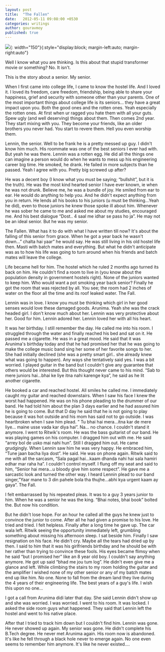 ```yaml
---
layout: post
title:  "The Fallen"
date:   2012-05-11 09:08:00 +0530
categories: writings
author: gouravmoy
published: true
---
```


![](/eleanor/assets/images/posts/guitar.png){: width="150"}{:style="display:block; margin-left:auto; margin-right:auto"}

Well I know what you are thinking. Is this about that stupid transformer movie or something? No. It isn't.
            
This is the story about a senior. My senior.

When I first came into college life, I came to know the hostel life. And I loved it. I loved its freedom, care freedom, friendship, being able to share your happiness, grief and security with someone other than your parents. One of the most important things about college life is its seniors... they have a great impact upon you. Both the good ones and the rotten ones. Yeah especially the rotten ones. At first when ur ragged you hate them with all your guts. Spew ugly (and well deserving) things about them. Then comes 2nd year. They start mixing with you. They become your friends, like an older brothers you never had. You start to revere them. Hell you even worship them.

 Lennin, the senior. Well to be frank he is a pretty messed up guy. I didn't know him much. His roommate was one of the best seniors I ever had with. But yeah he was there. Lennin was a rotten egg. He did all the things one can imagine a person would do when he wants to mess up his engineering career big time. He smoked, he drank. He failed in more subjects than he passed. Yeah I agree with you. Pretty big screwed up after?

He was a decent boy (I know what you must be saying; “bullshit”, but it is the truth). He was the most kind hearted senior I have ever known, ie when he was not drunk. Believe me, he was a bundle of joy. He smiled from ear to ear. He would do anything to help you. And he didn't expect anything from you in return. He lends all his books to his juniors (u must be thinking...Yeah he did), even to those juniors he knew those spoke ill about him. Whenever he was sober he came to me and asked me about my studies, encouraged me. And his best dialogue “Dost.. 4 saal me idhar se pass ho ja”. He may not be an ideal senior. But he was my senior.

The Fallen. What has it to do with what I have written till now? It's about the falling of this senior from grace. When he got a year back he wasn't down...” chalta hai yaar” he would say. He was still living in his old hostel life then. Masti with batch mates and everything. But what he didn't anticipate was as to how his life was going to turn around when his friends and batch mates will leave the college.

Life became hell for him. The hostel which he ruled 2 months ago turned its back on him. He couldn't find a room to live in (you know about the population density in government hostels right). None of the juniors wanted to keep him. Who would want a pot smoking year back senior? Finally he got the room that was rejected by all. You see; the room had 2 inches of water on the floor all the time and its roof leaked water. The Fall.
            
Lennin was in love. I know you must be thinking which girl in her good senses would love these damaged goods. Arunima. Yeah she was the crack headed girl. I don't know much about her. Lennin was very protective about her. Good for him. Lennin adored her. Lennin loved her with all his heart.
             
It was her birthday. I still remember the day. He called me into his room. I struggled through the water and finally reached his bed and sat on it. He passed me a cigarette. He was in a great mood. He said that it was Arunima's birthday today and that he had promised her that he was going to make the college music band sing her some of her favorite songs to her. She had initially declined (she was a pretty smart girl.. she already knew what was going to happen). Any ways she tentatively said yes. I was a bit worried. I played guitar in the band but I couldn't give any guarantee that others would be interested. But this thought never came to his mind. “Sab to mere juniors hai...bhai ke liye itna nahi karenge kya”, he said as he lit another cigarette.
            
He booked a car and reached hostel. All smiles he called me. I immediately caught my guitar and reached downstairs. When I saw his face I knew the worst had happened. He was on his phone pleading to the drummer of our band. He had told him about the plan 3 days earlier and he had assured him he is going to come. But that D day he said that he is not going to play because it was hot outside and his mom has said not to go outside. I was heartbroken when I saw him plead. ” Tu bhai hai mera…itna kar de mere liye… maine usse vada kar diya hai”. Na... no chance. I couldn't stand it anymore. I went to Ritwik's room. He was the bass guitarist of our band. He was playing games on his computer. I dragged him out with me. He said “arrey bol de usko mai nahi hun”. Still I dragged him out. He came grudgingly. When Lennin saw him he was very happy. He embraced him, “Tune jaan bacha liya dost”. He said. He was on phone again. Ritwik said to me with all the sarcasm, “Sala pagal hai...kaam dhanda nahi hai sala hamiri edhar mar raha ha”. I couldn't control myself. I flung off my seat and said to him, “Senior hai mera...u bloody give him some respect”. He gave me a sarcastic look and turned the other way. I heard Lennin plead to our band singer,”Yaar mane to 3 din pahele bola tha thujhe...abhi kya urgent kaam ay gaya”. The Fall.

 I felt embarrassed by his repeated pleas. It was to a guy 3 years junior to him. When he was a senior he was the king. “Bhai notes, bhai book” bolted the. But now his condition.
            
But he didn't lose hope. For an hour he called all the guys he knew just to convince the junior to come. After all he had given a promise to his love. He tried and tried. I felt helpless. Finally after a long time he gave up. The car wala left. Ritwik seeing the opportunity immediately left, grumbling something about missing his afternoon sleep. I sat beside him. Finally I saw resignation on his face. He didn't cry. Maybe all the tears had dried up by then. I said to him that it was his girlfriends birthday and he should be with her rather than trying to convince these fools. His eyes became flimsy when he said “but I promised her” like an 8 year old boy. I couldn't say anything anymore. He got up said “bhad me jou tum log”. He didn't even give me a glance and left. While climbing the stairs to my room holding the guitar and the amplifier I wished none of my other senior or any of my batch mates end up like him. No one. None to fall from the dream land they live during the 4 years of their engineering life. The best years of a guy's life. I wish this upon no one...
             
I got a call from Arunima didi later that day. She said Lennin didn't show up and she was worried. I was worried. I went to his room. It was locked. I asked the side room guys what happened. They said that Lennin left the hostel and went to his native place.
            
After that I tried to track him down but I couldn't find him. Lennin was gone. He never showed up again. My senior was gone. He didn't complete his B.Tech degree. He never met Arunima again. His room now is abandoned. It's like he fell through a black hole never to emerge again. No one even seems to remember him anymore. It's like he never existed....